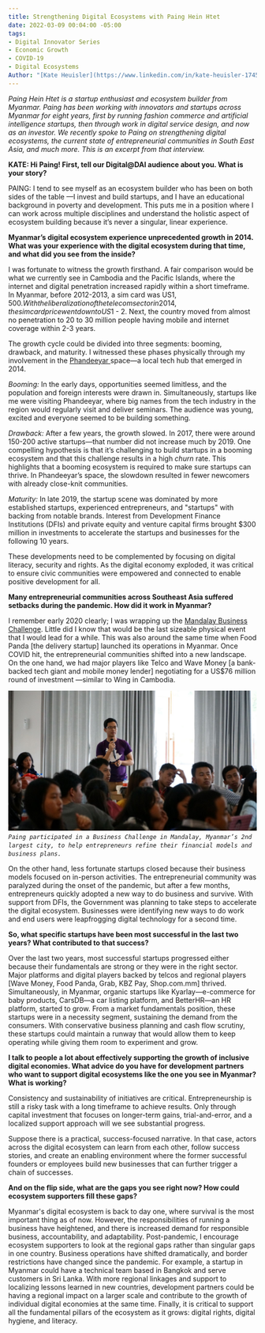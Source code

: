 ```yaml
---
title: Strengthening Digital Ecosystems with Paing Hein Htet
date: 2022-03-09 00:04:00 -05:00
tags:
- Digital Innovator Series
- Economic Growth
- COVID-19
- Digital Ecosystems
Author: "[Kate Heuisler](https://www.linkedin.com/in/kate-heuisler-1745326/?originalSubdomain=kh)"
---
```


*Paing Hein Htet is a startup enthusiast and ecosystem builder from Myanmar. Paing has been working with innovators and startups across Myanmar for eight years, first by running fashion commerce and artificial intelligence startups, then through work in digital service design, and now as an investor. We recently spoke to Paing on strengthening digital ecosystems, the current state of entrepreneurial communities in South East Asia, and much more. This is an excerpt from that interview.*

<!--more-->

**KATE: Hi Paing! First, tell our Digital@DAI audience about you. What is your story?**

PAING: I tend to see myself as an ecosystem builder who has been on both sides of the table —I invest and build startups, and I have an educational background in poverty and development. This puts me in a position where I can work across multiple disciplines and understand the holistic aspect of ecosystem building because it’s never a singular, linear experience.

**Myanmar’s digital ecosystem experience unprecedented growth in 2014. What was your experience with the digital ecosystem during that time, and what did you see from the inside?**

I was fortunate to witness the growth firsthand. A fair comparison would be what we currently see in Cambodia and the Pacific Islands, where the internet and digital penetration increased rapidly within a short timeframe. In Myanmar, before 2012-2013, a sim card was US$1,500. With the liberalization of the telecom sector in 2014, the sim card price went down to US$1 - 2. Next, the country moved from almost no penetration to 20 to 30 million people having mobile and internet coverage within 2-3 years.

The growth cycle could be divided into three segments: booming, drawback, and maturity. I witnessed these phases physically through my involvement in the [Phandeeyar ](https://en.wikipedia.org/wiki/Phandeeyar)space—a local tech hub that emerged in 2014.

*Booming:* In the early days, opportunities seemed limitless, and the population and foreign interests were drawn in. Simultaneously, startups like me were visiting Phandeeyar, where big names from the tech industry in the region would regularly visit and deliver seminars. The audience was young, excited and everyone seemed to be building something.

*Drawback:* After a few years, the growth slowed. In 2017, there were around 150-200 active startups—that number did not increase much by 2019. One compelling hypothesis is that it’s challenging to build startups in a booming ecosystem and that this challenge results in a high *churn* rate. This highlights that a booming ecosystem is required to make sure startups can thrive. In Phandeeyar’s space, the slowdown resulted in fewer newcomers with already close-knit communities.

*Maturity:* In late 2019, the startup scene was dominated by more established startups, experienced entrepreneurs, and "startups" with backing from notable brands. Interest from Development Finance Institutions (DFIs) and private equity and venture capital firms brought $300 million in investments to accelerate the startups and businesses for the following 10 years.

These developments need to be complemented by focusing on digital literacy, security and rights. As the digital economy exploded, it was critical to ensure civic communities were empowered and connected to enable positive development for all.

**Many entrepreneurial communities across Southeast Asia suffered setbacks during the pandemic. How did it work in Myanmar?**

I remember early 2020 clearly; I was wrapping up the [Mandalay Business Challenge](https://mpevca.org/phandeeyar-hosted-mandalay-business-challenge-2020-in-mandalay/). Little did I know that would be the last sizeable physical event that I would lead for a while. This was also around the same time when Food Panda \[the delivery startup\] launched its operations in Myanmar. Once COVID hit, the entrepreneurial communities shifted into a new landscape. On the one hand, we had major players like Telco and Wave Money \[a bank-backed tech giant and mobile money lender\] negotiating for a US$76 million round of investment —similar to Wing in Cambodia.

![InnovationBus2.JPG](/uploads/InnovationBus2.JPG)\
*`Paing participated in a Business Challenge in Mandalay, Myanmar’s 2nd largest city, to help entrepreneurs refine their financial models and business plans.`*

On the other hand, less fortunate startups closed because their business models focused on in-person activities. The entrepreneurial community was paralyzed during the onset of the pandemic, but after a few months, entrepreneurs quickly adopted a new way to do business and survive. With support from DFIs, the Government was planning to take steps to accelerate the digital ecosystem. Businesses were identifying new ways to do work and end users were leapfrogging digital technology for a second time.

**So, what specific startups have been most successful in the last two years? What contributed to that success?**

Over the last two years, most successful startups progressed either because their fundamentals are strong or they were in the right sector. Major platforms and digital players backed by telcos and regional players \[Wave Money, Food Panda, Grab, KBZ Pay, Shop.com.mm\] thrived. Simultaneously, in Myanmar, organic startups like Kyarlay—e-commerce for baby products, CarsDB—a car listing platform, and BetterHR—an HR platform, started to grow. From a market fundamentals position, these startups were in a necessity segment, sustaining the demand from the consumers. With conservative business planning and cash flow scrutiny, these startups could maintain a runway that would allow them to keep operating while giving them room to experiment and grow.

**I talk to people a lot about effectively supporting the growth of inclusive digital economies. What advice do you have for development partners who want to support digital ecosystems like the one you see in Myanmar? What is working?**

Consistency and sustainability of initiatives are critical. Entrepreneurship is still a risky task with a long timeframe to achieve results. Only through capital investment that focuses on longer-term gains, trial-and-error, and a localized support approach will we see substantial progress.

Suppose there is a practical, success-focused narrative. In that case, actors across the digital ecosystem can learn from each other, follow success stories, and create an enabling environment where the former successful founders or employees build new businesses that can further trigger a chain of successes.

**And on the flip side, what are the gaps you see right now? How could ecosystem supporters fill these gaps?**

Myanmar's digital ecosystem is back to day one, where survival is the most important thing as of now. However, the responsibilities of running a business have heightened, and there is increased demand for responsible business, accountability, and adaptability. Post-pandemic, I encourage ecosystem supporters to look at the regional gaps rather than singular gaps in one country. Business operations have shifted dramatically, and border restrictions have changed since the pandemic. For example, a startup in Myanmar could have a technical team based in Bangkok and serve customers in Sri Lanka. With more regional linkages and support to localizing lessons learned in new countries, development partners could be having a regional impact on a larger scale and contribute to the growth of individual digital economies at the same time. Finally, it is critical to support all the fundamental pillars of the ecosystem as it grows: digital rights, digital hygiene, and literacy.